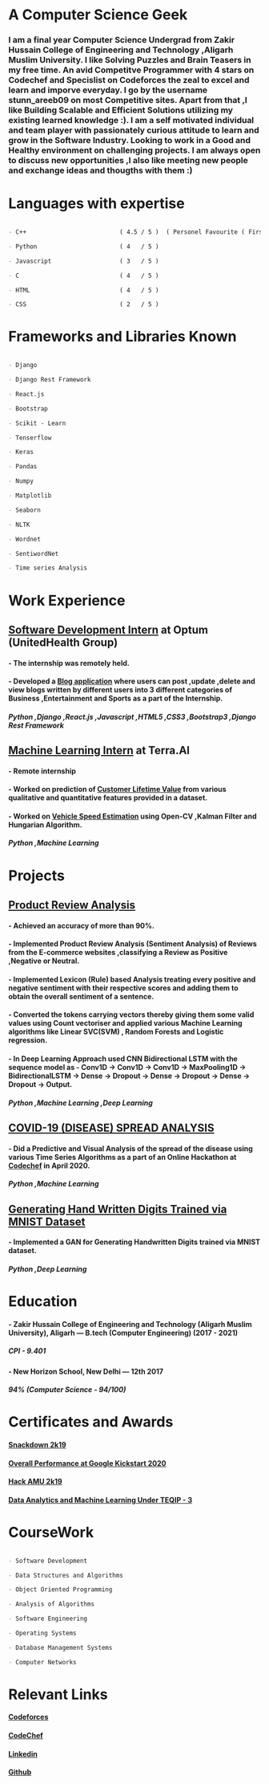 # A Computer Science Geek  




### I am a final year Computer Science Undergrad from Zakir Hussain College of Engineering and Technology ,Aligarh Muslim University. I like Solving Puzzles and Brain Teasers in my free time. An avid Competitve Programmer with 4 stars on Codechef and Specislist on Codeforces the zeal to excel and learn and imporve everyday. I go by the username stunn_areeb09 on most Competitive sites. Apart from that ,I like Building Scalable and Efficient Solutions utilizing my existing learned knowledge :). I am a self motivated individual and team player with passionately curious attitude to learn and grow in the Software Industry. Looking to work in a Good and Healthy environment on challenging projects. I am always open to discuss new opportunities ,I also like meeting new people and exchange ideas and thougths with them :)




# Languages with expertise



```markdown

- C++                          ( 4.5 / 5 )  ( Personel Favourite ( First one is always special !! ) )

- Python                       ( 4   / 5 )

- Javascript                   ( 3   / 5 )

- C                            ( 4   / 5 )

- HTML                         ( 4   / 5 )

- CSS                          ( 2   / 5 )

```




# Frameworks and Libraries Known
  
  
  
```markdown

- Django      

- Django Rest Framework

- React.js

- Bootstrap

- Scikit - Learn

- Tenserflow 

- Keras

- Pandas

- Numpy

- Matplotlib

- Seaborn

- NLTK

- Wordnet

- SentiwordNet

- Time series Analysis


```  




# Work Experience 



## [Software Development Intern](https://drive.google.com/file/d/1TBgu-qK8wi3beUehUxfCkMHbZb1fenp8/view?usp=sharing) at Optum (UnitedHealth Group) 




#### - The internship was remotely held. 

#### - Developed a [Blog application](https://github.com/stunn-areeb09/Blog-Hosting-Application) where users can post ,update ,delete and view blogs written by different users into 3 different categories of Business ,Entertainment and Sports as a part of the Internship.


#### *Python ,Django ,React.js ,Javascript ,HTML5 ,CSS3 ,Bootstrap3 ,Django Rest Framework* 
  


## [Machine Learning Intern](https://drive.google.com/file/d/1WghsM8THCJ8cmciibkTvlSnKesPzhKc_/view) at Terra.AI 




#### - Remote internship

#### - Worked on prediction of [Customer Lifetime Value](https://drive.google.com/file/d/1wFMeBe_KI36TWixncD4CeKZZHUlgt6hG/view?usp=sharing) from various qualitative and quantitative features provided in a dataset. 

#### - Worked on [Vehicle Speed Estimation](https://drive.google.com/file/d/1IfY9ML5Kik525P8_327sZU1d7R7ropVj/view?usp=sharing) using Open-CV ,Kalman Filter and Hungarian Algorithm.


#### *Python ,Machine Learning*




# Projects



## [Product Review Analysis](https://github.com/stunn-areeb09/Product-Review-Analysis)




#### - Achieved an accuracy of more than 90%.

#### - Implemented Product Review Analysis (Sentiment Analysis) of Reviews from the E-commerce websites ,classifying a Review as Positive ,Negative or Neutral.

#### - Implemented Lexicon (Rule) based Analysis treating every positive and negative sentiment with their respective scores and adding them to obtain the overall sentiment of a   sentence. 

#### - Converted the tokens carrying vectors thereby giving them some valid values using Count vectoriser and applied various Machine Learning algorithms like Linear SVC(SVM) ,       Random Forests and Logistic regression. 

#### - In Deep Learning Approach used CNN Bidirectional LSTM with the sequence model as -  Conv1D -> Conv1D -> Conv1D -> MaxPooling1D -> BidirectionalLSTM -> Dense -> Dropout -> Dense -> Dropout -> Dense -> Dropout -> Output.


#### *Python ,Machine Learning ,Deep Learning*




## [COVID-19 (DISEASE) SPREAD ANALYSIS](https://github.com/stunn-areeb09/COVID-Analysis-)



#### - Did a Predictive and Visual Analysis of the spread of the disease using various Time Series Algorithms as a part of an Online Hackathon at [Codechef](https://drive.google.com/file/d/1i8AT-qgz944N89YP4WymZT62tqhEq-6K/view) in April 2020.


#### *Python ,Machine Learning*



## [Generating Hand Written Digits Trained via MNIST Dataset](https://github.com/stunn-areeb09/Genrating-Handwritten-Digits-using-GAN)




#### - Implemented a GAN for Generating Handwritten Digits trained via MNIST dataset.


#### *Python ,Deep Learning*





# Education





#### - Zakir Hussain College of Engineering and Technology (Aligarh Muslim University), Aligarh — B.tech (Computer Engineering) (2017 - 2021)

#####  CPI - 9.401

#### - New Horizon School, New Delhi — 12th 2017 

#####  94% (Computer Science - 94/100)





# Certificates and Awards 



#### [Snackdown 2k19](https://www.codechef.com/certificates/public/c31c38e)

#### [Overall Performance at Google Kickstart 2020](https://drive.google.com/file/d/1m3N5_ESLKI1H5mNkwPipyDFxKCo08C--/view)

#### [Hack AMU 2k19](https://drive.google.com/file/d/1KlzLm38Air-EH84B3DDyB4i6INOT5E0j/view)

#### [Data Analytics and Machine Learning Under TEQIP - 3](https://drive.google.com/file/d/1puMhs3YAGlRcKlSDv5avqp--ipAoIEWy/view)





# CourseWork 

```markdown

- Software Development 

- Data Structures and Algorithms 

- Object Oriented Programming    

- Analysis of Algorithms

- Software Engineering    

- Operating Systems    

- Database Management Systems   

- Computer Networks 

```





# Relevant Links 


####  [Codeforces](https://codeforces.com/profile/haha_haha)

####  [CodeChef](https://www.codechef.com/users/stunn_areeb09)

####  [Linkedin](https://www.linkedin.com/in/syed-areeb-wadood-629738161/)

####  [Github](https://github.com/stunn-areeb09)



